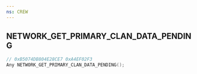 ```yaml
---
ns: CREW
---
```

## NETWORK_GET_PRIMARY_CLAN_DATA_PENDING

```c
// 0xB5074DB804E28CE7 0xA4EF02F3
Any NETWORK_GET_PRIMARY_CLAN_DATA_PENDING();
```

